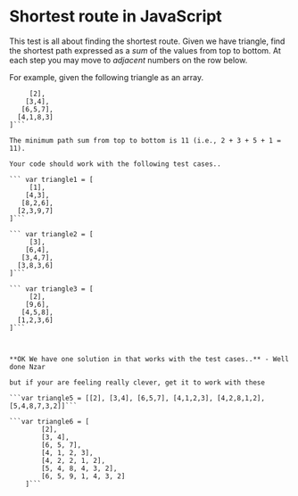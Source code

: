 # Shortest route in JavaScript

This test is all about finding the shortest route. Given we have triangle, find the shortest path expressed as a *sum* of the values from top to bottom. At each step you may move to *adjacent* numbers on the row below.

For example, given the following triangle as an array.

``` var triangle = [
     [2],
    [3,4],
   [6,5,7],
  [4,1,8,3]
]```

The minimum path sum from top to bottom is 11 (i.e., 2 + 3 + 5 + 1 = 11).

Your code should work with the following test cases..

``` var triangle1 = [
     [1],
    [4,3],
   [8,2,6],
  [2,3,9,7]
]```

``` var triangle2 = [
     [3],
    [6,4],
   [3,4,7],
  [3,8,3,6]
]```

``` var triangle3 = [
     [2],
    [9,6],
   [4,5,8],
  [1,2,3,6]
]```



**OK We have one solution in that works with the test cases..** - Well done Nzar

but if your are feeling really clever, get it to work with these

```var triangle5 = [[2], [3,4], [6,5,7], [4,1,2,3], [4,2,8,1,2],[5,4,8,7,3,2]]```

```var triangle6 = [
        [2],
        [3, 4],
        [6, 5, 7],
        [4, 1, 2, 3],
        [4, 2, 2, 1, 2],
        [5, 4, 8, 4, 3, 2],
        [6, 5, 9, 1, 4, 3, 2]
    ]```

